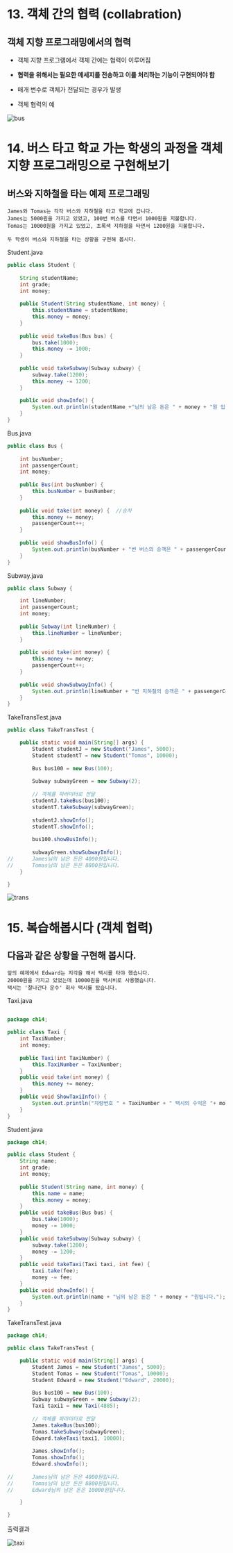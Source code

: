 # 13. 객체 간의 협력 (collabration)

## 객체 지향 프로그래밍에서의 협력

- 객체 지향 프로그램에서 객체 간에는 협력이 이루어짐

- **협력을 위해서는 필요한 메세지를 전송하고 이를 처리하는 기능이 구현되어야 함**

- 매개 변수로 객체가 전달되는 경우가 발생

- 객체 협력의 예 

![bus](./img/bus.PNG)

# 14. 버스 타고 학교 가는 학생의 과정을 객체 지향 프로그래밍으로 구현해보기


## 버스와 지하철을 타는 예제 프로그래밍

    James와 Tomas는 각각 버스와 지하철을 타고 학교에 갑니다.
    James는 5000원을 가지고 있었고, 100번 버스를 타면서 1000원을 지불합니다.
    Tomas는 10000원을 가지고 있었고, 초록색 지하철을 타면서 1200원을 지불합니다.

    두 학생이 버스와 지하철을 타는 상황을 구현해 봅시다.
Student.java
```java
public class Student {
	
	String studentName;
	int grade;
	int money;
	
	public Student(String studentName, int money) {
		this.studentName = studentName;
		this.money = money;
	}
	
	public void takeBus(Bus bus) {
		bus.take(1000);
		this.money -= 1000;
	}
	
	public void takeSubway(Subway subway) {
		subway.take(1200);
		this.money -= 1200;
	}
		
	public void showInfo() {
		System.out.println(studentName +"님의 남은 돈은 " + money + "원 입니다");
	}
}
```
Bus.java
```java
public class Bus {
	
	int busNumber;
	int passengerCount;
	int money;
	
	public Bus(int busNumber) {
		this.busNumber = busNumber;
	}
	
	public void take(int money) {  //승차
		this.money += money;
		passengerCount++;
	}
	
	public void showBusInfo() {
		System.out.println(busNumber + "번 버스의 승객은 " + passengerCount + "명 이고, 수입은 " + money + "원 입니다");
	}
}
```

Subway.java
```java
public class Subway {

	int lineNumber;
	int passengerCount;
	int money;
	
	public Subway(int lineNumber) {
		this.lineNumber = lineNumber;
	}
	
	public void take(int money) {
		this.money += money;
		passengerCount++;
	}
	
	public void showSubwayInfo() {
		System.out.println(lineNumber + "번 지하철의 승객은 " + passengerCount + "명 이고, 수입은 " + money + "원 입니다");
	}
}
```

TakeTransTest.java
```java
public class TakeTransTest {

	public static void main(String[] args) {
		Student studentJ = new Student("James", 5000);
		Student studentT = new Student("Tomas", 10000);
		
		Bus bus100 = new Bus(100);
		
		Subway subwayGreen = new Subway(2);
		
        // 객체를 파라미터로 전달
		studentJ.takeBus(bus100);
		studentT.takeSubway(subwayGreen);
		
		studentJ.showInfo();
		studentT.showInfo();
		
		bus100.showBusInfo();
				
		subwayGreen.showSubwayInfo();
//		James님의 남은 돈은 4000원입니다.
//		Tomas님의 남은 돈은 8800원입니다.
	}

}
```
![trans](./img/trans.PNG)


# 15. 복습해봅시다 (객체 협력)

## 다음과 같은 상황을 구현해 봅시다.

    앞의 예제에서 Edward는 지각을 해서 택시를 타야 했습니다. 
    20000원을 가지고 있었는데 10000원을 택시비로 사용했습니다.
    택시는 '잘나간다 운수' 회사 택시를 탔습니다.

Taxi.java
```java

package ch14;

public class Taxi {
	int TaxiNumber;
	int money;
	
	public Taxi(int TaxiNumber) {
		this.TaxiNumber = TaxiNumber;
	}
	public void take(int money) {
		this.money += money;
	}
	public void ShowTaxiInfo() {
		System.out.println("챠량번호 " + TaxiNumber + " 택시의 수익은 "+ money + "원 입니다");
	}
}


```
Student.java
```java
package ch14;

public class Student {
	String name;
	int grade;
	int money;
	
	public Student(String name, int money) {
		this.name = name;
		this.money = money;
	}
	public void takeBus(Bus bus) {
		bus.take(1000);
		money -= 1000;
	}
	public void takeSubway(Subway subway) {
		subway.take(1200);
		money -= 1200;
	}
	public void takeTaxi(Taxi taxi, int fee) {
		taxi.take(fee);
		money -= fee;
	}
	public void showInfo() {
		System.out.println(name + "님의 남은 돈은 " + money + "원입니다.");
	}
}

```
TakeTransTest.java
```java
package ch14;

public class TakeTransTest {

	public static void main(String[] args) {
		Student James = new Student("James", 5000);
		Student Tomas = new Student("Tomas", 10000);
		Student Edward = new Student("Edward", 20000);
		
		Bus bus100 = new Bus(100);
		Subway subwayGreen = new Subway(2);
		Taxi taxi1 = new Taxi(4885);
		
		// 객체를 파라미터로 전달
		James.takeBus(bus100);
		Tomas.takeSubway(subwayGreen);
		Edward.takeTaxi(taxi1, 10000);
		
		James.showInfo();
		Tomas.showInfo();
		Edward.showInfo();
	
//		James님의 남은 돈은 4000원입니다.
//		Tomas님의 남은 돈은 8800원입니다.
//		Edward님의 남은 돈은 10000원입니다.

	}

}

```


출력결과 <br>

![taxi](./img/taxi.PNG)
